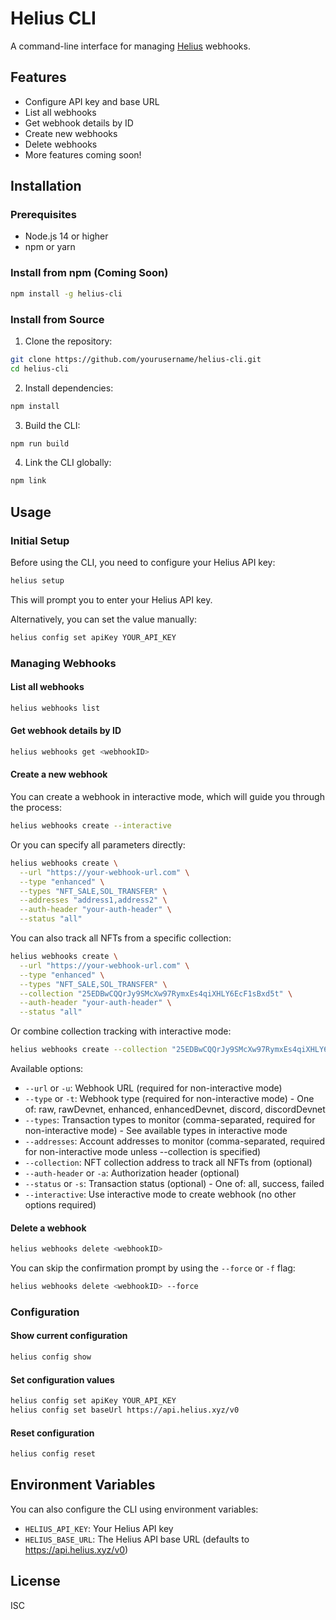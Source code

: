 # Helius CLI

A command-line interface for managing [Helius](https://helius.xyz) webhooks.

## Features

- Configure API key and base URL
- List all webhooks
- Get webhook details by ID
- Create new webhooks
- Delete webhooks
- More features coming soon!

## Installation

### Prerequisites

- Node.js 14 or higher
- npm or yarn

### Install from npm (Coming Soon)

```bash
npm install -g helius-cli
```

### Install from Source

1. Clone the repository:

```bash
git clone https://github.com/yourusername/helius-cli.git
cd helius-cli
```

2. Install dependencies:

```bash
npm install
```

3. Build the CLI:

```bash
npm run build
```

4. Link the CLI globally:

```bash
npm link
```

## Usage

### Initial Setup

Before using the CLI, you need to configure your Helius API key:

```bash
helius setup
```

This will prompt you to enter your Helius API key.

Alternatively, you can set the value manually:

```bash
helius config set apiKey YOUR_API_KEY
```

### Managing Webhooks

#### List all webhooks

```bash
helius webhooks list
```

#### Get webhook details by ID

```bash
helius webhooks get <webhookID>
```

#### Create a new webhook

You can create a webhook in interactive mode, which will guide you through the process:

```bash
helius webhooks create --interactive
```

Or you can specify all parameters directly:

```bash
helius webhooks create \
  --url "https://your-webhook-url.com" \
  --type "enhanced" \
  --types "NFT_SALE,SOL_TRANSFER" \
  --addresses "address1,address2" \
  --auth-header "your-auth-header" \
  --status "all"
```

You can also track all NFTs from a specific collection:

```bash
helius webhooks create \
  --url "https://your-webhook-url.com" \
  --type "enhanced" \
  --types "NFT_SALE,SOL_TRANSFER" \
  --collection "25EDBwCQQrJy9SMcXw97RymxEs4qiXHLY6EcF1sBxd5t" \
  --auth-header "your-auth-header" \
  --status "all"
```

Or combine collection tracking with interactive mode:

```bash
helius webhooks create --collection "25EDBwCQQrJy9SMcXw97RymxEs4qiXHLY6EcF1sBxd5t" --interactive
```

Available options:
- `--url` or `-u`: Webhook URL (required for non-interactive mode)
- `--type` or `-t`: Webhook type (required for non-interactive mode) - One of: raw, rawDevnet, enhanced, enhancedDevnet, discord, discordDevnet
- `--types`: Transaction types to monitor (comma-separated, required for non-interactive mode) - See available types in interactive mode
- `--addresses`: Account addresses to monitor (comma-separated, required for non-interactive mode unless --collection is specified)
- `--collection`: NFT collection address to track all NFTs from (optional)
- `--auth-header` or `-a`: Authorization header (optional)
- `--status` or `-s`: Transaction status (optional) - One of: all, success, failed
- `--interactive`: Use interactive mode to create webhook (no other options required)

#### Delete a webhook

```bash
helius webhooks delete <webhookID>
```

You can skip the confirmation prompt by using the `--force` or `-f` flag:

```bash
helius webhooks delete <webhookID> --force
```

### Configuration

#### Show current configuration

```bash
helius config show
```

#### Set configuration values

```bash
helius config set apiKey YOUR_API_KEY
helius config set baseUrl https://api.helius.xyz/v0
```

#### Reset configuration

```bash
helius config reset
```

## Environment Variables

You can also configure the CLI using environment variables:

- `HELIUS_API_KEY`: Your Helius API key
- `HELIUS_BASE_URL`: The Helius API base URL (defaults to https://api.helius.xyz/v0)

## License

ISC 